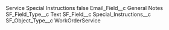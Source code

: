 <?xml version="1.0" encoding="UTF-8"?>
<CustomMetadata xmlns="http://soap.sforce.com/2006/04/metadata" xmlns:xsi="http://www.w3.org/2001/XMLSchema-instance" xmlns:xsd="http://www.w3.org/2001/XMLSchema">
    <label>Service Special Instructions</label>
    <protected>false</protected>
    <values>
        <field>Email_Field__c</field>
        <value xsi:type="xsd:string">General Notes</value>
    </values>
    <values>
        <field>SF_Field_Type__c</field>
        <value xsi:type="xsd:string">Text</value>
    </values>
    <values>
        <field>SF_Field__c</field>
        <value xsi:type="xsd:string">Special_Instructions__c</value>
    </values>
    <values>
        <field>SF_Object_Type__c</field>
        <value xsi:type="xsd:string">WorkOrderService</value>
    </values>
</CustomMetadata>
